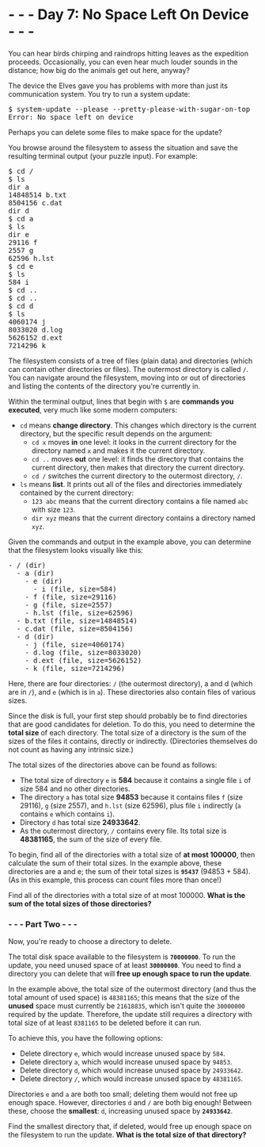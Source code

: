 # - - - Day 7: No Space Left On Device - - -

You can hear birds chirping and raindrops hitting leaves as the expedition proceeds. Occasionally, you can even hear much louder sounds in the distance; how big do the animals get out here, anyway?

The device the Elves gave you has problems with more than just its communication system. You try to run a system update:

<pre>
$ system-update --please --pretty-please-with-sugar-on-top
Error: No space left on device
</pre>

Perhaps you can delete some files to make space for the update?

You browse around the filesystem to assess the situation and save the resulting terminal output (your puzzle input). For example:

<pre>
$ cd /
$ ls
dir a
14848514 b.txt
8504156 c.dat
dir d
$ cd a
$ ls
dir e
29116 f
2557 g
62596 h.lst
$ cd e
$ ls
584 i
$ cd ..
$ cd ..
$ cd d
$ ls
4060174 j
8033020 d.log
5626152 d.ext
7214296 k
</pre>

The filesystem consists of a tree of files (plain data) and directories (which can contain other directories or files). The outermost directory is called ``/``. You can navigate around the filesystem, moving into or out of directories and listing the contents of the directory you're currently in.

Within the terminal output, lines that begin with ``$`` are **commands you executed**, very much like some modern computers:

* ``cd`` means **change directory**. This changes which directory is the current directory, but the specific result depends on the argument:
    * ``cd x`` moves **in** one level: it looks in the current directory for the directory named ``x`` and makes it the current directory.
    * ``cd ..`` moves **out** one level: it finds the directory that contains the current directory, then makes that directory the current directory.
    * ``cd /`` switches the current directory to the outermost directory, ``/``.
* ``ls`` means **list**. It prints out all of the files and directories immediately contained by the current directory:
    * ``123 abc`` means that the current directory contains a file named ``abc`` with size ``123``.
    * ``dir xyz`` means that the current directory contains a directory named ``xyz``.

Given the commands and output in the example above, you can determine that the filesystem looks visually like this:

<pre>
- / (dir)
  - a (dir)
    - e (dir)
      - i (file, size=584)
    - f (file, size=29116)
    - g (file, size=2557)
    - h.lst (file, size=62596)
  - b.txt (file, size=14848514)
  - c.dat (file, size=8504156)
  - d (dir)
    - j (file, size=4060174)
    - d.log (file, size=8033020)
    - d.ext (file, size=5626152)
    - k (file, size=7214296)
</pre>

Here, there are four directories: ``/`` (the outermost directory), a and d (which are in ``/``), and ``e`` (which is in ``a``). These directories also contain files of various sizes.

Since the disk is full, your first step should probably be to find directories that are good candidates for deletion. To do this, you need to determine the **total size** of each directory. The total size of a directory is the sum of the sizes of the files it contains, directly or indirectly. (Directories themselves do not count as having any intrinsic size.)

The total sizes of the directories above can be found as follows:

* The total size of directory ``e`` is **584** because it contains a single file ``i`` of size 584 and no other directories.
* The directory ``a`` has total size **94853** because it contains files ``f`` (size 29116), ``g`` (size 2557), and ``h.lst`` (size 62596), plus file ``i`` indirectly (``a`` contains ``e`` which contains ``i``).
* Directory ``d`` has total size **24933642**.
* As the outermost directory, ``/`` contains every file. Its total size is **48381165**, the sum of the size of every file.

To begin, find all of the directories with a total size of **at most 100000**, then calculate the sum of their total sizes. In the example above, these directories are a and e; the sum of their total sizes is **``95437``** (94853 + 584). (As in this example, this process can count files more than once!)

Find all of the directories with a total size of at most 100000. **What is the sum of the total sizes of those directories?**


### - - - Part Two - - -

Now, you're ready to choose a directory to delete.

The total disk space available to the filesystem is **``70000000``**. To run the update, you need unused space of at least **``30000000``**. You need to find a directory you can delete that will **free up enough space to run the update**.

In the example above, the total size of the outermost directory (and thus the total amount of used space) is ``48381165``; this means that the size of the **unused** space must currently be ``21618835``, which isn't quite the ``30000000`` required by the update. Therefore, the update still requires a directory with total size of at least ``8381165`` to be deleted before it can run.

To achieve this, you have the following options:

* Delete directory ``e``, which would increase unused space by ``584``.
* Delete directory ``a``, which would increase unused space by ``94853``.
* Delete directory ``d``, which would increase unused space by ``24933642``.
* Delete directory ``/``, which would increase unused space by ``48381165``.

Directories ``e`` and ``a`` are both too small; deleting them would not free up enough space. However, directories ``d`` and ``/`` are both big enough! Between these, choose the **smallest**: ``d``, increasing unused space by **``24933642``**.

Find the smallest directory that, if deleted, would free up enough space on the filesystem to run the update. **What is the total size of that directory?**
